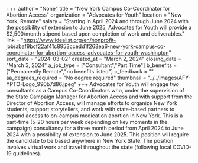 +++
author = "None"
title = "New York Campus Co-Coordinator for Abortion Access"
organization = "Advocates for Youth"
location = "New York, Remote"
salary = "Starting in April 2024  and through June 2024 with the possibility of extension to June 2025, Advocates for Youth will provide a $2,500/month stipend based upon completion of work and deliverables."
link = "https://www.idealist.org/en/nonprofit-job/abaf9bcf22af41c8953ccedd1f263ea6-new-york-campus-co-coordinator-for-abortion-access-advocates-for-youth-washington"
sort_date = "2024-03-02"
created_at = "March 2, 2024"
closing_date = "March 3, 2024"
a_job_type = ["Consultant","Part Time"]
b_benefits = ["Permanently Remote","no benefits listed"]
c_feedback = ""
aa_degrees_required = "No degree required"
thumbnail = "../../images/AFY-YPTO-Logo_990b7d86.jpeg"
+++
Advocates for Youth will engage two consultants as a Campus Co-Coordinators who, under the supervision of the State Campaign Manager for Abortion Access and with support from the Director of Abortion Access, will manage efforts to organize New York students, support storytellers, and work with state-based partners to expand access to on-campus medication abortion in New York. This is a part-time (5-20 hours per week depending on key moments in the campaign) consultancy for a three month period from April 2024 to June 2024 with a possibility of extension to June 2025.
This position will require the candidate to be based anywhere in New York State. The position involves virtual work and travel throughout the state (following local COVID-19 guidelines). 